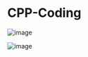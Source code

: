 # CPP-Coding

![image](https://user-images.githubusercontent.com/58285879/171844930-d8888f37-32ed-4fa6-9fa1-b027a722167b.png)


![image](https://user-images.githubusercontent.com/58285879/171844878-d60bdeb5-cb27-4545-bd3e-9bd984309499.png)
